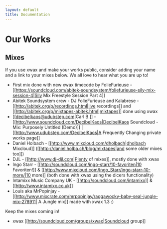 ```yaml
---
layout: default
title: Documentation
---
```

# Our Works

## Mixes


If you use xwax and make your works public, consider adding your name and a link to your mixes below. We all love to hear what you are up to!

  * First mix done with new xwax timecode by FolieFurieuse - [[https://soundcloud.com/abitek-soundsystem/foliefurieuse-sily-mix-session-4|Sily Mix Freestyle Session Part 4]]
  * Abitek Soundsystem crew - DJ FolieFurieuse and Kalabrese - [[http://abitek.org/p/recordings.html|live recordings]] and [[http://abitek.org/p/mixtapes-abitek.html|mixtapes]] done using xwax
  * [[decibelkaos@udubstep.com|Carl B.]] - [[http://www.soundcloud.com/DecibelKaos|DecibelKaos Soundcloud - Mix: Purposely Untitled (Demo)]] | [[http://www.udubstep.com/DecibelKaos|A Frequently Changing private works page]]
  * Daniel Holbach - [[http://www.mixcloud.com/dholbach|dholbach Mixcloud]] ([[http://daniel.holba.ch/blog/mixtapes|and some older mixes too]])
  * DJL - [[http://www.dj-djl.com|Plenty of mixes]], mostly done with xwax
  * Ingo Starr - [[http://soundcloud.com/ingo-starr/10-favoriten|10 Favoriten!]] & [[http://www.mixcloud.com/Ingo_Starr/ingo-starr-10-more/|10 more]] (both done with xwax using the dicers functionality)
  * Intamixx Music Company UK - [[http://soundcloud.com/intamixx]] & [[http://www.intamixx.co.uk]]
  *  Louis aka MrPopinjay - [[http://www.mixcrate.com/mrpopinjay/raggawocky-baby-seal-jungle-mix-278911| A Jungle mix]] made with xwax 1.3 :)

Keep the mixes coming in!

  * xwax [[http://soundcloud.com/groups/xwax|Soundcloud group]]